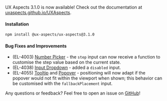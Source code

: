 UX Aspects 3.1.0 is now available! Check out the documentation at [uxaspects.github.io/UXAspects](https://uxaspects.github.io/UXAspects).

#### Installation
```bash
npm install @ux-aspects/ux-aspects@3.1.0
```

#### Bug Fixes and Improvements
* (EL-4003) [Number Picker](https://uxaspects.github.io/UXAspects/#/components/input-controls#number-picker) - the `step` input can now receive a function to customise the step value based on the current state.
* (EL-4038) [Input Dropdown](https://uxaspects.github.io/UXAspects/#/components/input-controls#input-dropdown) - added a `disabled` input.
* (EL-4055) [Tooltip](https://uxaspects.github.io/UXAspects/#/components/tooltips#tooltips) and [Popover](https://uxaspects.github.io/UXAspects/#/components/popover#popover) - positioning will now adapt if the popover would not fit within the viewport when shown; this behavior can be customised with the `fallbackPlacement` input.

Any questions or feedback? Feel free to open an issue on [GitHub](https://github.com/UXAspects/UXAspects/issues)!
